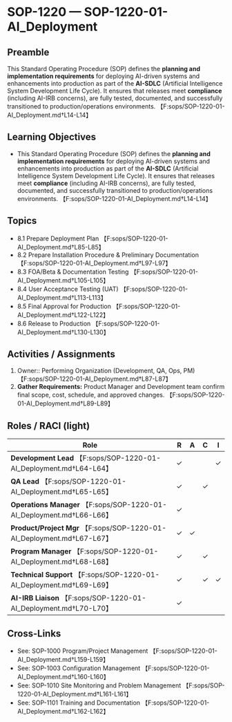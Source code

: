 # SOP-1220 — SOP-1220-01-AI\_Deployment

## Preamble
This Standard Operating Procedure (SOP) defines the **planning and implementation requirements** for deploying AI-driven systems and enhancements into production as part of the **AI-SDLC** (Artificial Intelligence System Development Life Cycle). It ensures that releases meet **compliance** (including AI-IRB concerns), are fully tested, documented, and successfully transitioned to production/operations environments. 【F:sops/SOP-1220-01-AI_Deployment.md†L14-L14】

## Learning Objectives
- This Standard Operating Procedure (SOP) defines the **planning and implementation requirements** for deploying AI-driven systems and enhancements into production as part of the **AI-SDLC** (Artificial Intelligence System Development Life Cycle). It ensures that releases meet **compliance** (including AI-IRB concerns), are fully tested, documented, and successfully transitioned to production/operations environments. 【F:sops/SOP-1220-01-AI_Deployment.md†L14-L14】

## Topics
- 8.1 Prepare Deployment Plan 【F:sops/SOP-1220-01-AI_Deployment.md†L85-L85】
- 8.2 Prepare Installation Procedure & Preliminary Documentation 【F:sops/SOP-1220-01-AI_Deployment.md†L97-L97】
- 8.3 FOA/Beta & Documentation Testing 【F:sops/SOP-1220-01-AI_Deployment.md†L105-L105】
- 8.4 User Acceptance Testing (UAT) 【F:sops/SOP-1220-01-AI_Deployment.md†L113-L113】
- 8.5 Final Approval for Production 【F:sops/SOP-1220-01-AI_Deployment.md†L122-L122】
- 8.6 Release to Production 【F:sops/SOP-1220-01-AI_Deployment.md†L130-L130】

## Activities / Assignments
1) Owner:: Performing Organization (Development, QA, Ops, PM) 【F:sops/SOP-1220-01-AI_Deployment.md†L87-L87】
2) **Gather Requirements:** Product Manager and Development team confirm final scope, cost, schedule, and approved changes. 【F:sops/SOP-1220-01-AI_Deployment.md†L89-L89】

## Roles / RACI (light)
| Role | R | A | C | I |
|---|---|---|---|---|
| **Development Lead** 【F:sops/SOP-1220-01-AI_Deployment.md†L64-L64】 | ✓ |  |  | ✓ |
| **QA Lead** 【F:sops/SOP-1220-01-AI_Deployment.md†L65-L65】 | ✓ |  | ✓ |  |
| **Operations Manager** 【F:sops/SOP-1220-01-AI_Deployment.md†L66-L66】 | ✓ |  |  |  |
| **Product/Project Mgr** 【F:sops/SOP-1220-01-AI_Deployment.md†L67-L67】 | ✓ | ✓ |  |  |
| **Program Manager** 【F:sops/SOP-1220-01-AI_Deployment.md†L68-L68】 | ✓ |  | ✓ |  |
| **Technical Support** 【F:sops/SOP-1220-01-AI_Deployment.md†L69-L69】 | ✓ |  | ✓ | ✓ |
| **AI-IRB Liaison** 【F:sops/SOP-1220-01-AI_Deployment.md†L70-L70】 | ✓ |  |  |  |

## Cross-Links
- See: SOP-1000 Program/Project Management 【F:sops/SOP-1220-01-AI_Deployment.md†L159-L159】
- See: SOP-1003 Configuration Management 【F:sops/SOP-1220-01-AI_Deployment.md†L160-L160】
- See: SOP-1010 Site Monitoring and Problem Management 【F:sops/SOP-1220-01-AI_Deployment.md†L161-L161】
- See: SOP-1101 Training and Documentation 【F:sops/SOP-1220-01-AI_Deployment.md†L162-L162】
